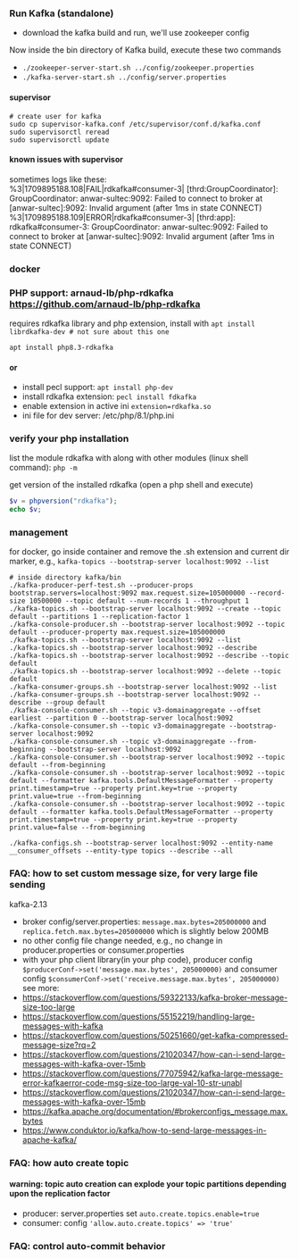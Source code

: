 ### Run Kafka (standalone)

- download the kafka build and run, we'll use zookeeper config

Now inside the bin directory of Kafka build, execute these two commands

- `./zookeeper-server-start.sh ../config/zookeeper.properties`
- `./kafka-server-start.sh ../config/server.properties`

#### supervisor

```shell
# create user for kafka
sudo cp supervisor-kafka.conf /etc/supervisor/conf.d/kafka.conf
sudo supervisorctl reread
sudo supervisorctl update
```

#### known issues with supervisor

sometimes logs like these:<br>
%3|1709895188.108|FAIL|rdkafka#consumer-3| [thrd:GroupCoordinator]: GroupCoordinator: anwar-sultec:9092: Failed to
connect to broker at [anwar-sultec]:9092: Invalid argument (after 1ms in state CONNECT)
%3|1709895188.109|ERROR|rdkafka#consumer-3| [thrd:app]: rdkafka#consumer-3: GroupCoordinator: anwar-sultec:9092: Failed
to connect to broker at [anwar-sultec]:9092: Invalid argument (after 1ms in state CONNECT)

### docker

### PHP support: arnaud-lb/php-rdkafka https://github.com/arnaud-lb/php-rdkafka

requires rdkafka library and php extension, install with
`apt install librdkafka-dev # not sure about this one`

`apt install php8.3-rdkafka`

#### or

- install pecl support: `apt install php-dev`
- install rdkafka extension: `pecl install fdkafka`
- enable extension in active ini `extension=rdkafka.so`
- ini file for dev server: /etc/php/8.1/php.ini

### verify your php installation

list the module rdkafka with along with other modules (linux shell command): ```php -m```

get version of the installed rdkafka (open a php shell and execute)

```php
$v = phpversion("rdkafka");
echo $v;
```

### management

for docker, go inside container and remove the .sh extension and current dir marker,
e.g., `kafka-topics --bootstrap-server localhost:9092 --list`

```shell
# inside directory kafka/bin
./kafka-producer-perf-test.sh --producer-props bootstrap.servers=localhost:9092 max.request.size=105000000 --record-size 10500000 --topic default --num-records 1 --throughput 1
./kafka-topics.sh --bootstrap-server localhost:9092 --create --topic default --partitions 1 --replication-factor 1
./kafka-console-producer.sh --bootstrap-server localhost:9092 --topic default --producer-property max.request.size=105000000
./kafka-topics.sh --bootstrap-server localhost:9092 --list 
./kafka-topics.sh --bootstrap-server localhost:9092 --describe
./kafka-topics.sh --bootstrap-server localhost:9092 --describe --topic default
./kafka-topics.sh --bootstrap-server localhost:9092 --delete --topic default
./kafka-consumer-groups.sh --bootstrap-server localhost:9092 --list 
./kafka-consumer-groups.sh --bootstrap-server localhost:9092 --describe --group default
./kafka-console-consumer.sh --topic v3-domainaggregate --offset earliest --partition 0 --bootstrap-server localhost:9092
./kafka-console-consumer.sh --topic v3-domainaggregate --bootstrap-server localhost:9092
./kafka-console-consumer.sh --topic v3-domainaggregate --from-beginning --bootstrap-server localhost:9092
./kafka-console-consumer.sh --bootstrap-server localhost:9092 --topic default --from-beginning
./kafka-console-consumer.sh --bootstrap-server localhost:9092 --topic default --formatter kafka.tools.DefaultMessageFormatter --property print.timestamp=true --property print.key=true --property print.value=true --from-beginning
./kafka-console-consumer.sh --bootstrap-server localhost:9092 --topic default --formatter kafka.tools.DefaultMessageFormatter --property print.timestamp=true --property print.key=true --property print.value=false --from-beginning

./kafka-configs.sh --bootstrap-server localhost:9092 --entity-name __consumer_offsets --entity-type topics --describe --all

```

### FAQ: how to set custom message size, for very large file sending

kafka-2.13

- broker config/server.properties: `message.max.bytes=205000000` and `replica.fetch.max.bytes=205000000` which is
  slightly below 200MB
- no other config file change needed, e.g., no change in producer.properties or consumer.properties
- with your php client library(in your php code), producer config `$producerConf->set('message.max.bytes', 205000000)`
  and consumer config `$consumerConf->set('receive.message.max.bytes', 205000000)`
  see more:
- https://stackoverflow.com/questions/59322133/kafka-broker-message-size-too-large
- https://stackoverflow.com/questions/55152219/handling-large-messages-with-kafka
- https://stackoverflow.com/questions/50251660/get-kafka-compressed-message-size?rq=2
- https://stackoverflow.com/questions/21020347/how-can-i-send-large-messages-with-kafka-over-15mb
- https://stackoverflow.com/questions/77075942/kafka-large-message-error-kafkaerror-code-msg-size-too-large-val-10-str-unabl
- https://stackoverflow.com/questions/21020347/how-can-i-send-large-messages-with-kafka-over-15mb
- https://kafka.apache.org/documentation/#brokerconfigs_message.max.bytes
- https://www.conduktor.io/kafka/how-to-send-large-messages-in-apache-kafka/

### FAQ: how auto create topic

#### warning: topic auto creation can explode your topic partitions depending upon the replication factor

- producer: server.properties set `auto.create.topics.enable=true`
- consumer: config `'allow.auto.create.topics' => 'true'`

### FAQ: control auto-commit behavior 
